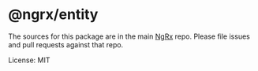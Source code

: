 # @ngrx/entity

The sources for this package are in the main [NgRx](https://github.com/ngrx/platform) repo. Please file issues and pull requests against that repo.

License: MIT
